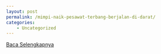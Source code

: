 ```yaml
---
layout: post
permalink: /mimpi-naik-pesawat-terbang-berjalan-di-darat/
categories:
    - Uncategorized
---
```


[Baca Selengkapnya](/09)
